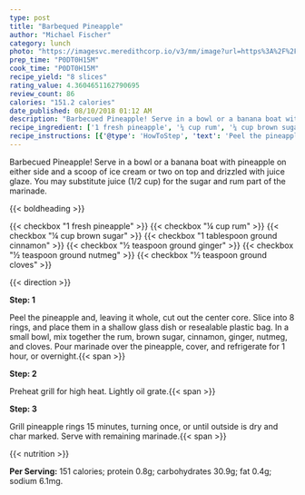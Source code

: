```yaml
---
type: post
title: "Barbequed Pineapple"
author: "Michael Fischer"
category: lunch
photo: "https://imagesvc.meredithcorp.io/v3/mm/image?url=https%3A%2F%2Fimages.media-allrecipes.com%2Fuserphotos%2F5647610.jpg"
prep_time: "P0DT0H15M"
cook_time: "P0DT0H15M"
recipe_yield: "8 slices"
rating_value: 4.3604651162790695
review_count: 86
calories: "151.2 calories"
date_published: 08/10/2018 01:12 AM
description: "Barbecued Pineapple! Serve in a bowl or a banana boat with pineapple on either side and a scoop of ice cream or two on top and drizzled with juice glaze. You may substitute juice (1/2 cup) for the sugar and rum part of the marinade."
recipe_ingredient: ['1 fresh pineapple', '¼ cup rum', '¼ cup brown sugar', '1 tablespoon ground cinnamon', '½ teaspoon ground ginger', '½ teaspoon ground nutmeg', '½ teaspoon ground cloves']
recipe_instructions: [{'@type': 'HowToStep', 'text': 'Peel the pineapple and, leaving it whole, cut out the center core. Slice into 8 rings, and place them in a shallow glass dish or resealable plastic bag. In a small bowl, mix together the rum, brown sugar, cinnamon, ginger, nutmeg, and cloves. Pour marinade over the pineapple, cover, and refrigerate for 1 hour, or overnight.\n'}, {'@type': 'HowToStep', 'text': 'Preheat grill for high heat. Lightly oil grate.\n'}, {'@type': 'HowToStep', 'text': 'Grill pineapple rings 15 minutes, turning once, or until outside is dry and char marked. Serve with remaining marinade.\n'}]
---
```


Barbecued Pineapple! Serve in a bowl or a banana boat with pineapple on either side and a scoop of ice cream or two on top and drizzled with juice glaze. You may substitute juice (1/2 cup) for the sugar and rum part of the marinade. 

{{< boldheading >}}

{{< checkbox "1  fresh pineapple" >}}
{{< checkbox "¼ cup rum" >}}
{{< checkbox "¼ cup brown sugar" >}}
{{< checkbox "1 tablespoon ground cinnamon" >}}
{{< checkbox "½ teaspoon ground ginger" >}}
{{< checkbox "½ teaspoon ground nutmeg" >}}
{{< checkbox "½ teaspoon ground cloves" >}}


{{< direction >}}

**Step: 1**

Peel the pineapple and, leaving it whole, cut out the center core. Slice into 8 rings, and place them in a shallow glass dish or resealable plastic bag. In a small bowl, mix together the rum, brown sugar, cinnamon, ginger, nutmeg, and cloves. Pour marinade over the pineapple, cover, and refrigerate for 1 hour, or overnight.{{< span >}}

**Step: 2**

Preheat grill for high heat. Lightly oil grate.{{< span >}}

**Step: 3**

Grill pineapple rings 15 minutes, turning once, or until outside is dry and char marked. Serve with remaining marinade.{{< span >}}

{{< nutrition >}}

**Per Serving:** 151 calories; protein 0.8g; carbohydrates 30.9g; fat 0.4g; sodium 6.1mg.